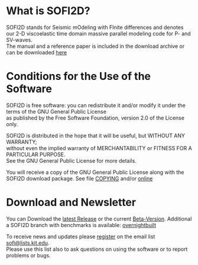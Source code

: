 # What is SOFI2D?

SOFI2D stands for Seismic mOdeling with FInite differences and denotes our 
2-D viscoelastic time domain massive parallel modeling code for P- and SV-waves.   
The manual and a reference paper is included 
in the download archive 
or can be downloaded [here](https://git.scc.kit.edu/GPIAG-Software/SOFI3D/wikis/home)

# Conditions for the Use of the Software

SOFI2D is free software: you can redistribute it and/or modify it under 
the terms of the GNU General Public License   
as published  by the Free Software Foundation, version 2.0 of the License only.

SOFI2D is distributed in the hope that it will be useful, but WITHOUT ANY WARRANTY;  
without even the implied warranty of MERCHANTABILITY or FITNESS FOR 
A PARTICULAR PURPOSE.   
See the GNU General Public License for more details.

You will receive a copy of the GNU General Public License along with the SOFI2D 
download package. See file [COPYING](/COPYING) and/or [online](http://www.gnu.org/licenses/gpl-2.0.html)

# Download and Newsletter

You can Download the [latest Release](https://git.scc.kit.edu/GPIAG-Software/SOFI2D/tree/Release) or the current [Beta-Version](https://git.scc.kit.edu/GPIAG-Software/SOFI2D/tree/master).
Additional a SOFI2D branch with benchmarks is available: [overnightbuilt](https://git.scc.kit.edu/GPIAG-Software/SOFI2D/tree/overnightbuilt)

To receive news and updates please [register](https://www.gpi.kit.edu/Software.php) on the email list sofi@lists.kit.edu.  
Please use this list also to ask questions on using the software or to report problems or bugs.
